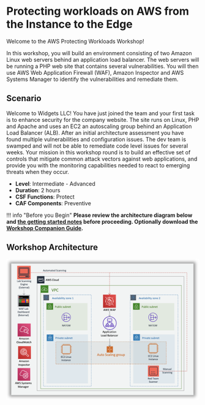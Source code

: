 # Protecting workloads on AWS from the Instance to the Edge

Welcome to the AWS Protecting Workloads Workshop!

In this workshop, you will build an environment consisting of two Amazon Linux web servers behind an application load balancer. The web servers will be running a PHP web site that contains several vulnerabilities. You will then use AWS Web Application Firewall (WAF), Amazon Inspector and AWS Systems Manager to identify the vulnerabilities and remediate them.

## Scenario

Welcome to Widgets LLC! You have just joined the team and your first task is to enhance security for the company website. The site runs on Linux, PHP and Apache and uses an EC2 an autoscaling group behind an Application Load Balancer (ALB). After an initial architecture assessment you have found multiple vulnerabilities and configuration issues. The dev team is swamped and will not be able to remediate code level issues for several weeks. Your mission in this workshop round is to build an effective set of controls that mitigate common attack vectors against web applications, and provide you with the monitoring capabilities needed to react to emerging threats when they occur.


* **Level**: Intermediate - Advanced
* **Duration**: 2 hours
* **CSF Functions**: Protect
* **CAF Components**: Preventive

!!! info "Before you Begin"
    __Please review the architecture diagram below and [the getting started notes](./getting-started.md) before proceeding. Optionally download the [Workshop Companion Guide](https://github.com/aws-samples/protecting-workloads-workshop/raw/master/artifacts/pww-companion-guide-v2.pdf).__

## Workshop Architecture

![Workshop Architecture](/images/pww-diagram.png)
